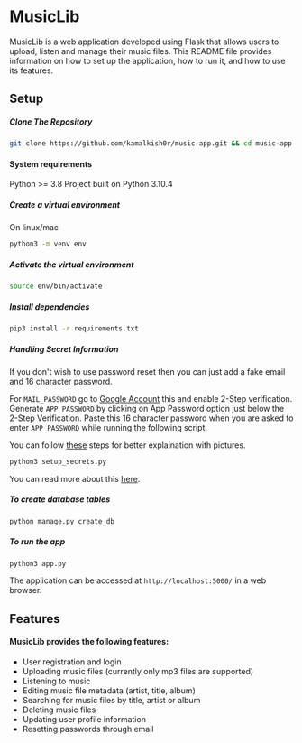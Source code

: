 # MusicLib

MusicLib is a web application developed using Flask that allows users to upload, listen and manage their music files. This README file provides information on how to set up the application, how to run it, and how to use its features.

## Setup

##### Clone The Repository

```bash
git clone https://github.com/kamalkish0r/music-app.git && cd music-app
```

#### System requirements

Python >= 3.8
Project built on Python 3.10.4

##### Create a virtual environment

On linux/mac

```bash
python3 -m venv env
```

##### Activate the virtual environment

```bash
source env/bin/activate
```

##### Install dependencies

```bash
pip3 install -r requirements.txt
```

##### Handling Secret Information

If you don't wish to use password reset then you can just add a fake email and 16 character password.

For `MAIL_PASSWORD` go to <a href="https://myaccount.google.com/u/5/security/" target="_blank">Google Account</a> this and enable 2-Step verification.
Generate `APP_PASSWORD` by clicking on App Password option just below the 2-Step Verification.
Paste this 16 character password when you are asked to enter `APP_PASSWORD` while running the following script.

You can follow <a href="https://stackoverflow.com/a/72734404/16777411/" target="_blank">these</a> steps for better explaination with pictures.

```bash
python3 setup_secrets.py
```

You can read more about this <a href="https://support.google.com/accounts/answer/185833?hl=en/" target="_blank">here</a>.

##### To create database tables

```bash
python manage.py create_db
```

##### To run the app

```bash
python3 app.py
```

The application can be accessed at `http://localhost:5000/` in a web browser.

## Features

#### MusicLib provides the following features:

-   User registration and login
-   Uploading music files (currently only mp3 files are supported)
-   Listening to music
-   Editing music file metadata (artist, title, album)
-   Searching for music files by title, artist or album
-   Deleting music files
-   Updating user profile information
-   Resetting passwords through email
